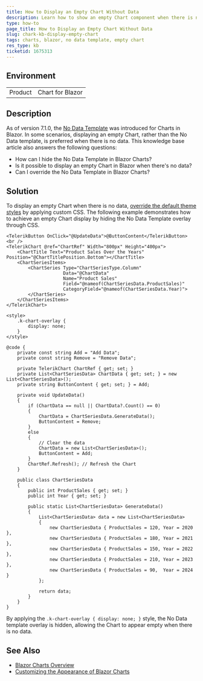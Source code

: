 ```yaml
---
title: How to Display an Empty Chart Without Data
description: Learn how to show an empty Chart component when there is no data, instead of displaying the default No Data template.
type: how-to
page_title: How to Display an Empty Chart Without Data
slug: chark-kb-display-empty-chart
tags: charts, blazor, no data template, empty chart
res_type: kb
ticketid: 1675313
---
```


## Environment
<table>
	<tbody>
		<tr>
			<td>Product</td>
			<td>Chart for Blazor</td>
		</tr>
	</tbody>
</table>

## Description

As of version 7.1.0, the [No Data Template](slug://chart-no-data-template) was introduced for Charts in Blazor. In some scenarios, displaying an empty Chart, rather than the No Data template, is preferred when there is no data. This knowledge base article also answers the following questions:

- How can I hide the No Data Template in Blazor Charts?
- Is it possible to display an empty Chart in Blazor when there's no data?
- Can I override the No Data Template in Blazor Charts?

## Solution

To display an empty Chart when there is no data, [override the default theme styles](slug://themes-override) by applying custom CSS. The following example demonstrates how to achieve an empty Chart display by hiding the No Data Template overlay through CSS.



````RAZOR
<TelerikButton OnClick="@UpdateData">@ButtonContent</TelerikButton>
<br />
<TelerikChart @ref="ChartRef" Width="800px" Height="400px">
    <ChartTitle Text="Product Sales Over the Years" Position="@ChartTitlePosition.Bottom"></ChartTitle>
    <ChartSeriesItems>
        <ChartSeries Type="ChartSeriesType.Column"
                     Data="@ChartData"
                     Name="Product Sales"
                     Field="@nameof(ChartSeriesData.ProductSales)"
                     CategoryField="@nameof(ChartSeriesData.Year)">
        </ChartSeries>
    </ChartSeriesItems>
</TelerikChart>

<style>
    .k-chart-overlay {
        display: none;
    }
</style>

@code {
    private const string Add = "Add Data";
    private const string Remove = "Remove Data";

    private TelerikChart ChartRef { get; set; }
    private List<ChartSeriesData> ChartData { get; set; } = new List<ChartSeriesData>();
    private string ButtonContent { get; set; } = Add;

    private void UpdateData()
    {
        if (ChartData == null || ChartData?.Count() == 0)
        {
            ChartData = ChartSeriesData.GenerateData();
            ButtonContent = Remove;
        }
        else
        {
            // Clear the data
            ChartData = new List<ChartSeriesData>();
            ButtonContent = Add;
        }
        ChartRef.Refresh(); // Refresh the Chart
    }

    public class ChartSeriesData
    {
        public int ProductSales { get; set; }
        public int Year { get; set; }

        public static List<ChartSeriesData> GenerateData()
        {
            List<ChartSeriesData> data = new List<ChartSeriesData>
            {
                new ChartSeriesData { ProductSales = 120, Year = 2020 },
                new ChartSeriesData { ProductSales = 180, Year = 2021 },
                new ChartSeriesData { ProductSales = 150, Year = 2022 },
                new ChartSeriesData { ProductSales = 210, Year = 2023 },
                new ChartSeriesData { ProductSales = 90,  Year = 2024 }
            };

            return data;
        }
    }
}
````

By applying the `.k-chart-overlay { display: none; }` style, the No Data template overlay is hidden, allowing the Chart to appear empty when there is no data.

## See Also

- [Blazor Charts Overview](slug://components/chart/overview)
- [Customizing the Appearance of Blazor Charts](slug://themes-override)
